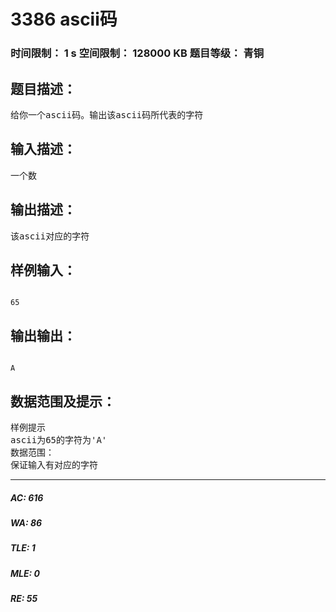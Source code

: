 # 3386 ascii码   
### 时间限制： 1 s     空间限制： 128000 KB     题目等级： 青铜  
## 题目描述：  

<pre>
给你一个ascii码。输出该ascii码所代表的字符
</pre>
  
  
## 输入描述：  

<pre>
一个数
</pre>
  
  
## 输出描述：  

<pre>
该ascii对应的字符
</pre>
  
  
## 样例输入：  

<pre><code>
65
</code></pre>
  
  
## 输出输出：  

<pre><code>
A
</code></pre>
  
  
## 数据范围及提示：  

<pre>
样例提示
ascii为65的字符为'A'
数据范围：
保证输入有对应的字符
</pre>
  
  
***  

##### AC: 616  
##### WA: 86  
##### TLE: 1  
##### MLE: 0  
##### RE: 55  
